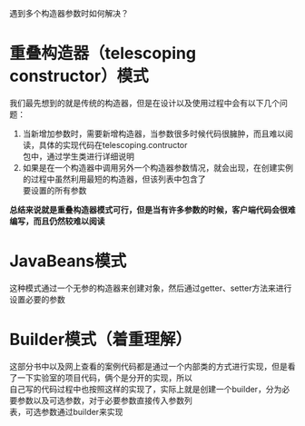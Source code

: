 遇到多个构造器参数时如何解决？  

# 重叠构造器（telescoping constructor）模式  
我们最先想到的就是传统的构造器，但是在设计以及使用过程中会有以下几个问题：
1. 当新增加参数时，需要新增构造器，当参数很多时候代码很臃肿，而且难以阅读，具体的实现代码在telescoping.contructor  
包中，通过学生类进行详细说明  
2. 如果是在一个构造器中调用另外一个构造器参数情况，就会出现，在创建实例的过程中虽然利用最短的构造器，但该列表中包含了  
要设置的所有参数

**总结来说就是重叠构造器模式可行，但是当有许多参数的时候，客户端代码会很难编写，而且仍然较难以阅读**

# JavaBeans模式  
这种模式通过一个无参的构造器来创建对象，然后通过getter、setter方法来进行设置必要的参数

# Builder模式（着重理解）
这部分书中以及网上查看的案例代码都是通过一个内部类的方式进行实现，但是看了一下实验室的项目代码，俩个是分开的实现，所以  
自己写的代码过程中也按照这样的实现了，实际上就是创建一个builder，分为必要参数以及可选参数，对于必要参数直接传入参数列  
表，可选参数通过builder来实现
